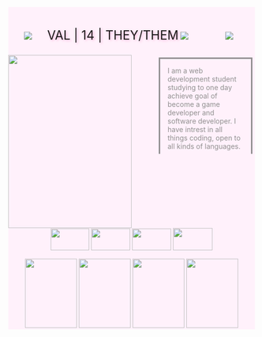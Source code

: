<div class="container p-0" style="width:500px">    <div class="card p-1 border-5" style="background: #FFF1FB; rounded: 4px 4px 0 #FFDCF6"> <div class="row no-gutters">        <img src="https://media.discordapp.net/attachments/1194737908381397139/1198546993753096292/IMG_7387.gif">        <p style="display:inline-block;text-align:left;text-transform:uppercase;text-shadow: 2px 2px 5px #FFB0D7;font-size:25px;">val | 14 | they/them</p>
<img src="https://media.discordapp.net/attachments/1194737908381397139/1198546993753096292/IMG_7387.gif">           <! -- change url to any divider you want val so don't be stupid me! -- >        <img src="https://media.discordapp.net/attachments/1025549489525760126/1079998236435169280/rosa-byDuffzin-1-1-1.gif">    <div style="min-height: 200px;">
<div class="col-10 col-lg-5 pl-0 pl-lg-6"style="overflow:auto;float:right;height:200px;max-width:200px;">
<p style="border-style:solid;margin:5px;padding:15px;color:#918F90;">I am a web development student studying to one day achieve goal of become a game developer and software developer. I have intrest in all things coding, open to all kinds of languages.</p>


</div>


<div style="display:inline-block;vertical-align:top;">
<img width="250" height="350" src="https://media.discordapp.net/attachments/1194737908381397139/1198527496719712297/Untitled1_20240121021932.png"/>
</div>
</div>


</div>
<div><center>
<img src="https://media.discordapp.net/attachments/1194737908381397139/1198542195171545218/Untitled2_20240121031745.png" class="fr-fic fr-dii" width="78" height="44.1406">
<img src="https://media.discordapp.net/attachments/1194737908381397139/1198542195922321469/Untitled2_20240121031742.png" class="fr-fic fr-dii" width="79" height="44.7031">
<img src="https://media.discordapp.net/attachments/1194737908381397139/1198542196887007262/IMG_3910.png" class="fr-fic fr-dii" width="79" height="44.7031">
<img src="https://media.discordapp.net/attachments/1194737908381397139/1198542196417245224/Untitled2_20240121031740.png" class="fr-fic fr-dii" width="80" height="45.2812"></span></span></p><p><span style="color: #e0f799;">
</center>
<div><center>
<img src="https://media.discordapp.net/attachments/1194737908381397139/1198520469654098010/dd85byt-00192981-e259-4bd0-99b3-c88d0d349706.gif" width="105" height="140">
<img src="https://media.discordapp.net/attachments/1194737908381397139/1198520470618787931/toys.gif" width="105" height="140">
<img src="https://media.discordapp.net/attachments/1194737908381397139/1198520470312599612/dreamy.gif?ex=65bf342b&is=65acbf2b&hm=fb4658cc929f6585d2e07f2e3086811b68f1ed5b3aa3d7e8c050002a2408cf78&" width="105" height="140">
<img src="https://media.discordapp.net/attachments/1194737908381397139/1198520470010601542/defm5bu-9f182a17-4353-4ac9-9ba5-54814c7bff69.gif" width="105" height="140">
</center>

</div>
</div>
</div>
</div><!---------small pixel top and text---------><p>
